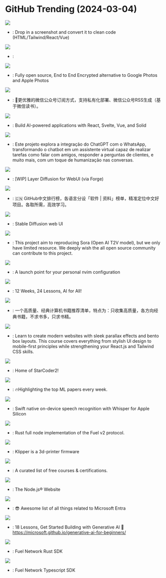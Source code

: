 # GitHub Trending (2024-03-04)

![](https://img.shields.io/badge/TypeScript-New%20703-green?style=flat-square&logo=appveyor)
- [](https://github.comundefined): Drop in a screenshot and convert it to clean code (HTML/Tailwind/React/Vue)

![](https://img.shields.io/badge/Python-New%20993-green?style=flat-square&logo=appveyor)
- [](https://github.comundefined): 

![](https://img.shields.io/badge/TypeScript-New%201-green?style=flat-square&logo=appveyor)
- [](https://github.comundefined): Fully open source, End to End Encrypted alternative to Google Photos and Apple Photos

![](https://img.shields.io/badge/TypeScript-New%20593-green?style=flat-square&logo=appveyor)
- [](https://github.comundefined): 🤗更优雅的微信公众号订阅方式，支持私有化部署、微信公众号RSS生成（基于微信读书）。

![](https://img.shields.io/badge/TypeScript-New%20325-green?style=flat-square&logo=appveyor)
- [](https://github.comundefined): Build AI-powered applications with React, Svelte, Vue, and Solid

![](https://img.shields.io/badge/TypeScript-New%2030-green?style=flat-square&logo=appveyor)
- [](https://github.comundefined): Este projeto explora a integração do ChatGPT com o WhatsApp, transformando o chatbot em um assistente virtual capaz de realizar tarefas como falar com amigos, responder a perguntas de clientes, e muito mais, com um toque de humanização nas conversas.

![](https://img.shields.io/badge/Python-New%201-green?style=flat-square&logo=appveyor)
- [](https://github.comundefined): [WIP] Layer Diffusion for WebUI (via Forge)

![](https://img.shields.io/badge/Java-New%20561-green?style=flat-square&logo=appveyor)
- [](https://github.comundefined): 🇨🇳 GitHub中文排行榜，各语言分设「软件 | 资料」榜单，精准定位中文好项目。各取所需，高效学习。

![](https://img.shields.io/badge/Python-New%20341-green?style=flat-square&logo=appveyor)
- [](https://github.comundefined): Stable Diffusion web UI

![](https://img.shields.io/badge/Jupyter%20Notebook-New%20872-green?style=flat-square&logo=appveyor)
- [](https://github.comundefined): This project aim to reproducing Sora (Open AI T2V model), but we only have limited resource. We deeply wish the all open source community can contribute to this project.

![](https://img.shields.io/badge/Lua-New%20237-green?style=flat-square&logo=appveyor)
- [](https://github.comundefined): A launch point for your personal nvim configuration

![](https://img.shields.io/badge/Jupyter%20Notebook-New%20574-green?style=flat-square&logo=appveyor)
- [](https://github.comundefined): 12 Weeks, 24 Lessons, AI for All!

![](https://img.shields.io/badge/Python-New%2079-green?style=flat-square&logo=appveyor)
- [](https://github.comundefined): 一个高质量、经典计算机书籍推荐清单，特点为：只收集高质量，各方向经典书籍，不求书多，只求书精。

![](https://img.shields.io/badge/JavaScript-New%20216-green?style=flat-square&logo=appveyor)
- [](https://github.comundefined): Learn to create modern websites with sleek parallax effects and bento box layouts. This course covers everything from stylish UI design to mobile-first principles while strengthening your React.js and Tailwind CSS skills.

![](https://img.shields.io/badge/Python-New%20272-green?style=flat-square&logo=appveyor)
- [](https://github.comundefined): Home of StarCoder2!

![](https://img.shields.io/badge/none-New%20198-green?style=flat-square&logo=appveyor)
- [](https://github.comundefined): 🔥Highlighting the top ML papers every week.

![](https://img.shields.io/badge/Swift-New%20182-green?style=flat-square&logo=appveyor)
- [](https://github.comundefined): Swift native on-device speech recognition with Whisper for Apple Silicon

![](https://img.shields.io/badge/Rust-New%201-green?style=flat-square&logo=appveyor)
- [](https://github.comundefined): Rust full node implementation of the Fuel v2 protocol.

![](https://img.shields.io/badge/C-New%208-green?style=flat-square&logo=appveyor)
- [](https://github.comundefined): Klipper is a 3d-printer firmware

![](https://img.shields.io/badge/none-New%20412-green?style=flat-square&logo=appveyor)
- [](https://github.comundefined): A curated list of free courses & certifications.

![](https://img.shields.io/badge/TypeScript-New%20215-green?style=flat-square&logo=appveyor)
- [](https://github.comundefined): The Node.js® Website

![](https://img.shields.io/badge/none-New%2017-green?style=flat-square&logo=appveyor)
- [](https://github.comundefined): 😎 Awesome list of all things related to Microsoft Entra

![](https://img.shields.io/badge/Jupyter%20Notebook-New%20707-green?style=flat-square&logo=appveyor)
- [](https://github.comundefined): 18 Lessons, Get Started Building with Generative AI 🔗 https://microsoft.github.io/generative-ai-for-beginners/

![](https://img.shields.io/badge/Rust-New%201-green?style=flat-square&logo=appveyor)
- [](https://github.comundefined): Fuel Network Rust SDK

![](https://img.shields.io/badge/TypeScript-New%20849-green?style=flat-square&logo=appveyor)
- [](https://github.comundefined): Fuel Network Typescript SDK

